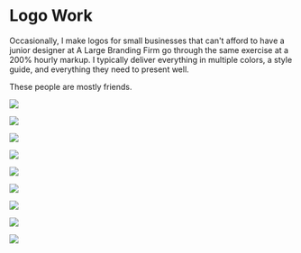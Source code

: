 # Logo Work

Occasionally, I make logos for small businesses that can't afford to have a junior designer at A Large Branding Firm go through the same exercise at a 200% hourly markup. I typically deliver everything in multiple colors, a style guide, and everything they need to present well.

These people are mostly friends.

![](/images/logo-work/ssc.svg)

![](/images/logo-work/bi.svg)

![](/images/logo-work/maestro.svg)

![](/images/logo-work/bboy.svg)

![](/images/logo-work/a4c.svg)

![](/images/logo-work/stab.svg)

![](/images/logo-work/ff.svg)

![](/images/logo-work/haller.svg)

![](/images/logo-work/yep.svg)
